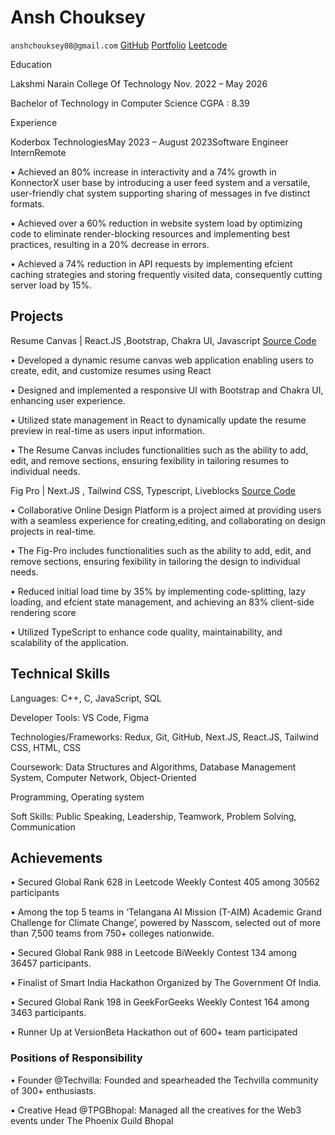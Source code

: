 # Ansh Chouksey

 `anshchouksey08@gmail.com` [GitHub](https://github.com/ansh04196) [Portfolio](https://ansh-chouksey.vercel.app/) [Leetcode](https://leetcode.com/u/AnshChouksey/) 

Education

Lakshmi Narain College Of Technology Nov. 2022 – May 2026

Bachelor of Technology in Computer Science CGPA : 8.39

Experience

Koderbox TechnologiesMay 2023 – August 2023Software Engineer InternRemote

• Achieved an 80% increase in interactivity and a 74% growth in KonnectorX user base by introducing a user feed system and a versatile, user-friendly chat system supporting sharing of messages in fve distinct formats.

• Achieved over a 60% reduction in website system load by optimizing code to eliminate render-blocking resources and implementing best practices, resulting in a 20% decrease in errors.

• Achieved a 74% reduction in API requests by implementing efcient caching strategies and storing frequently visited data, consequently cutting server load by 15%.

## Projects

Resume Canvas | React.JS ,Bootstrap, Chakra UI, Javascript   [Source Code](https://github.com/ansh04196/Resume-Builder)

• Developed a dynamic resume canvas web application enabling users to create, edit, and customize resumes using React

• Designed and implemented a responsive UI with Bootstrap and Chakra UI, enhancing user experience.

• Utilized state management in React to dynamically update the resume preview in real-time as users input information.

• The Resume Canvas includes functionalities such as the ability to add, edit, and remove sections, ensuring fexibility in tailoring resumes to individual needs.

Fig Pro | Next.JS , Tailwind CSS, Typescript, Liveblocks    [Source Code](https://github.com/ansh04196/Fig-Pro)

• Collaborative Online Design Platform is a project aimed at providing users with a seamless experience for creating,editing, and collaborating on design projects in real-time.

• The Fig-Pro includes functionalities such as the ability to add, edit, and remove sections, ensuring fexibility in tailoring the design to individual needs.

• Reduced initial load time by 35% by implementing code-splitting, lazy loading, and efcient state management, and achieving an 83% client-side rendering score

• Utilized TypeScript to enhance code quality, maintainability, and scalability of the application.

## Technical Skills

Languages: C++, C, JavaScript, SQL

Developer Tools: VS Code, Figma

Technologies/Frameworks: Redux, Git, GitHub, Next.JS, React.JS, Tailwind CSS, HTML, CSS

Coursework: Data Structures and Algorithms, Database Management System, Computer Network, Object-Oriented

Programming, Operating system

Soft Skills: Public Speaking, Leadership, Teamwork, Problem Solving, Communication

## Achievements

• Secured Global Rank 628 in Leetcode Weekly Contest 405 among 30562 participants

• Among the top 5 teams in ‘Telangana AI Mission (T-AIM) Academic Grand Challenge for Climate Change’, powered by Nasscom, selected out of more than 7,500 teams from 750+ colleges nationwide.

• Secured Global Rank 988 in Leetcode BiWeekly Contest 134 among 36457 participants.

• Finalist of Smart India Hackathon Organized by The Government Of India.

• Secured Global Rank 198 in GeekForGeeks Weekly Contest 164 among 3463 participants.

• Runner Up at VersionBeta Hackathon out of 600+ team participated

### Positions of Responsibility

• Founder @Techvilla: Founded and spearheaded the Techvilla community of 300+ enthusiasts.

• Creative Head @TPGBhopal: Managed all the creatives for the Web3 events under The Phoenix Guild Bhopal



